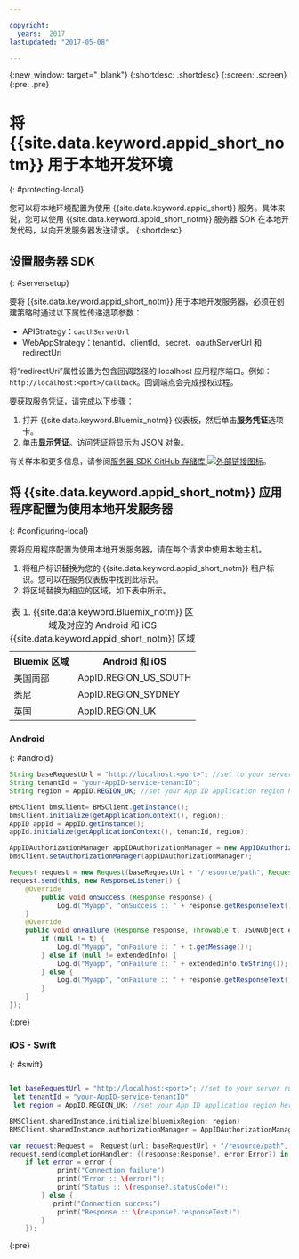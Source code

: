 ```yaml
---

copyright:
  years:  2017
lastupdated: "2017-05-08"

---
```

{:new_window: target="_blank"}
{:shortdesc: .shortdesc}
{:screen: .screen}
{:pre: .pre}



# 将 {{site.data.keyword.appid_short_notm}} 用于本地开发环境
{: #protecting-local}

您可以将本地环境配置为使用 {{site.data.keyword.appid_short}} 服务。具体来说，您可以使用 {{site.data.keyword.appid_short_notm}} 服务器 SDK 在本地开发代码，以向开发服务器发送请求。
{:shortdesc}


## 设置服务器 SDK
{: #serversetup}

要将 {{site.data.keyword.appid_short_notm}} 用于本地开发服务器，必须在创建策略时通过以下属性传递选项参数：

* APIStrategy：`oauthServerUrl`
* WebAppStrategy：tenantId、clientId、secret、oauthServerUrl 和 redirectUri

将“redirectUri”属性设置为包含回调路径的 localhost 应用程序端口。例如：`http://localhost:<port>/callback`。回调端点会完成授权过程。

要获取服务凭证，请完成以下步骤：

1. 打开 {{site.data.keyword.Bluemix_notm}} 仪表板，然后单击**服务凭证**选项卡。
2. 单击**显示凭证**。访问凭证将显示为 JSON 对象。

有关样本和更多信息，请参阅<a href="https://github.com/ibm-cloud-security/appid-serversdk-nodejs" target="_blank">服务器 SDK GitHub 存储库 <img src="../../icons/launch-glyph.svg" alt="外部链接图标"></a>。


## 将 {{site.data.keyword.appid_short_notm}} 应用程序配置为使用本地开发服务器
{: #configuring-local}

要将应用程序配置为使用本地开发服务器，请在每个请求中使用本地主机。

1. 将租户标识替换为您的 {{site.data.keyword.appid_short_notm}} 租户标识。您可以在服务仪表板中找到此标识。
2. 将区域替换为相应的区域，如下表中所示。

<table> <caption> 表 1. {{site.data.keyword.Bluemix_notm}} 区域及对应的 Android 和 iOS {{site.data.keyword.appid_short_notm}} 区域</caption>
<tr>
  <th> Bluemix 区域</th>
  <th> Android 和 iOS </th>
</tr>
<tr>
  <td> 美国南部</td>
  <td> AppID.REGION_US_SOUTH</td>
</tr>
<tr>
  <td> 悉尼</td>
  <td> AppID.REGION_SYDNEY</td>
</tr>
<tr>
  <td> 英国</td>
  <td> AppID.REGION_UK</td>
</tr>
</table>



### Android
{: #android}
```java
String baseRequestUrl = "http://localhost:<port>"; //set to your server running port
String tenantId = "your-AppID-service-tenantID";
String region = AppID.REGION_UK; //set your App ID application region here. Currently possible values are AppID.REGION_US_SOUTH, AppID.REGION_SYDNEY, or AppID.REGION_UK.

BMSClient bmsClient= BMSClient.getInstance();
bmsClient.initialize(getApplicationContext(), region);
AppID appId = AppID.getInstance();
appId.initialize(getApplicationContext(), tenantId, region);

AppIDAuthorizationManager appIDAuthorizationManager = new AppIDAuthorizationManager(appId);
bmsClient.setAuthorizationManager(appIDAuthorizationManager);

Request request = new Request(baseRequestUrl + "/resource/path", Request.GET);
request.send(this, new ResponseListener() {
    @Override
		public void onSuccess (Response response) {
			Log.d("Myapp", "onSuccess :: " + response.getResponseText());
	}
	@Override
	public void onFailure (Response response, Throwable t, JSONObject extendedInfo) {
		if (null != t) {
			Log.d("Myapp", "onFailure :: " + t.getMessage());
		} else if (null != extendedInfo) {
			Log.d("Myapp", "onFailure :: " + extendedInfo.toString());
		} else {
			Log.d("Myapp", "onFailure :: " + response.getResponseText());
		}
	}
});
```
{:pre}

### iOS - Swift
{: #swift}
```swift

let baseRequestUrl = "http://localhost:<port>"; //set to your server running port
 let tenantId = "your-AppID-service-tenantID"
 let region = AppID.REGION_UK; //set your App ID application region here. Currently possible values are AppID.REGION_US_SOUTH, AppID.REGION_SYDNEY, or AppID.REGION_UK.

BMSClient.sharedInstance.initialize(bluemixRegion: region)
BMSClient.sharedInstance.authorizationManager = AppIDAuthorizationManager(appid:AppID.sharedInstance)

var request:Request =  Request(url: baseRequestUrl + "/resource/path", method: HttpMethod.GET)
request.send(completionHandler: {(response:Response?, error:Error?) in
    if let error = error {
            print("Connection failure")
     		print("Error :: \(error)");
     		print("Status :: \(response?.statusCode)");
    	} else {
           print("Connection success")
            print("Response :: \(response?.responseText)")
        }
    });
```
{:pre}
